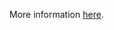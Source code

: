 More information [here](https://docs.prismacloud.io/en/enterprise-edition/policy-reference/aws-policies/aws-general-policies/ensure-aws-api-gateway-domain-uses-a-modern-security-policy).
